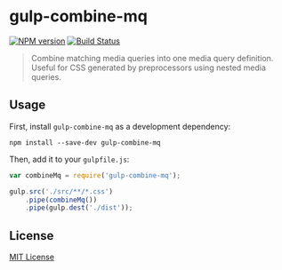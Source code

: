 # gulp-combine-mq
[![NPM version][npm-image]][npm-url] [![Build Status][travis-image]][travis-url]


> Combine matching media queries into one media query definition. Useful for CSS generated by preprocessors using nested media queries.


## Usage
First, install `gulp-combine-mq` as a development dependency:

```shell
npm install --save-dev gulp-combine-mq
```

Then, add it to your `gulpfile.js`:

```js
var combineMq = require('gulp-combine-mq');

gulp.src('./src/**/*.css')
	.pipe(combineMq())
	.pipe(gulp.dest('./dist'));
```


## License
[MIT License](http://building-blocks.mit-license.org)


[npm-url]: https://npmjs.org/package/gulp-combine-mq
[npm-image]: https://badge.fury.io/js/gulp-combine-mq.svg

[travis-url]: http://travis-ci.org/buildingblocks/gulp-combine-mq
[travis-image]: https://secure.travis-ci.org/buildingblocks/gulp-combine-mq.svg?branch=master
